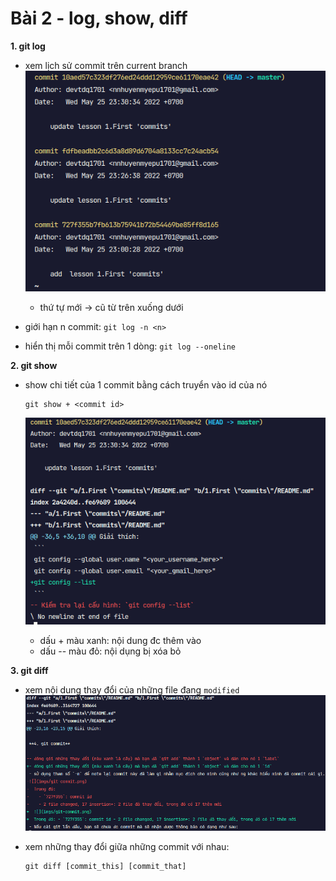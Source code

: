 # Bài 2 - log, show, diff

**1. git log**

- xem lịch sử commit trên current branch
  ![](imgs/git-log.png)

  - thứ tự mới -> cũ từ trên xuống dưới

- giới hạn n commit: `git log -n <n>`

- hiển thị mỗi commit trên 1 dòng: `git log --oneline`

**2. git show**

- show chi tiết của 1 commit bằng cách truyển vào id của nó

  ```
  git show + <commit id>
  ```

  ![](imgs/git-show.png)

  - dấu + màu xanh: nội dung đc thêm vào
  - dấu -- màu đỏ: nội dụng bị xóa bỏ

**3. git diff**

- xem nội dung thay đổi của những file đang `modified`
  ![](imgs/git-diff.png)

- xem những thay đổi giữa những commit với nhau:
  ```
  git diff [commit_this] [commit_that]
  ```
